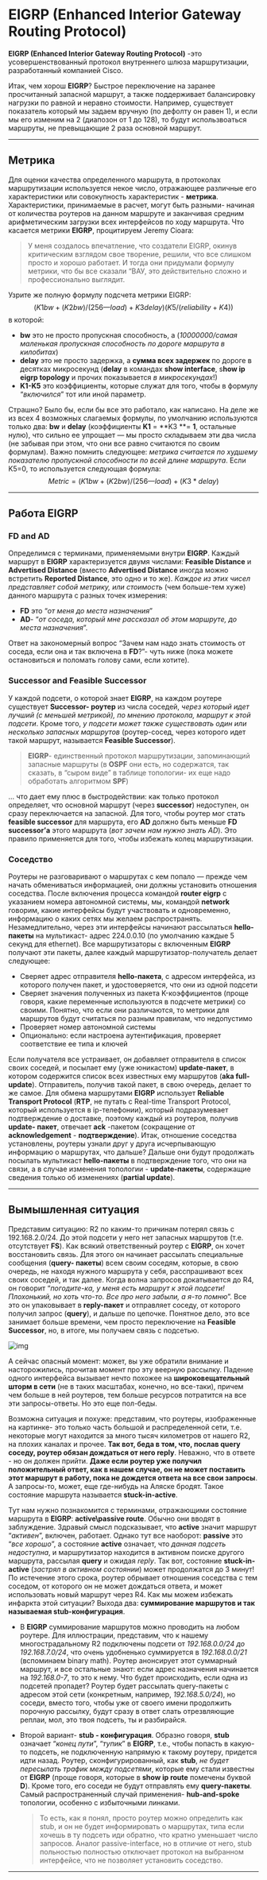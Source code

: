 # EIGRP (Enhanced Interior Gateway Routing Protocol)

**EIGRP (Enhanced Interior Gateway Routing Protocol)** -это усовершенствованный протокол внутреннего шлюза маршрутизации, разработанный компанией Cisco.

Итак, чем хорош **EIGRP**? Быстрое переключение на заранее просчитанный запасной маршрут, а также поддерживает балансировку нагрузки по равной и неравно стоимости.
Например, существует показатель который мы задаем вручную (по дефолту он равен 1), и если мы его изменим на 2 (диапозон от 1 до 128), то будут использвоаться маршруты, не превыщающие 2 раза основной маршрут.

---------

## Метрика

Для оценки качества определенного маршрута, в протоколах маршрутизации используется некое число, отражающее различные его характеристики или совокупность характеристик - **метрика**. Характеристики, принимаемые в расчет, могут быть разными- начиная от количества роутеров на данном маршруте и заканчивая средним арифметическим загрузки всех интерфейсов по ходу маршрута. Что касается метрики **EIGRP**, процитируем Jeremy Cioara: 

> У меня создалось впечатление, что создатели EIGRP, окинув критическим взглядом свое творение, решили, что все слишком просто и хорошо работает. И тогда они придумали формулу метрики, что бы все сказали “ВАУ, это действительно сложно и профессионально выглядит.

Узрите же полную формулу подсчета метрики EIGRP:
$$
(K1 bw + (K2 bw) / (256 — load) + K3 delay) (K5 / (reliability + K4))
$$
в которой:

- **bw** это не просто пропускная способность, а (*10000000/самая маленькая пропускная способность по дороге маршрута в килобитах*)
- **delay** это не просто задержка, а **сумма всех задержек** по дороге в десятках микросекунд (**delay** в командах **show interface**, s**how ip eigrp topology** и прочих показывается *в микросекундах*!)
- **K1-K5** это коэффициенты, которые служат для того, чтобы в формулу “*включился*” тот или иной параметр.

Страшно? Было бы, если бы все это работало, как написано. На деле же из всех 4 возможных слагаемых формулы, по умолчанию используются только два: **bw** и **delay** (коэффициенты **K1** = **K3 **= **1**, остальные нулю), что сильно ее упрощает — мы просто складываем эти два числа (не забывая при этом, что они все равно считаются по своим формулам). Важно помнить следующее: *метрика считается по худшему показателю пропускной способности по всей длине маршрута*.
Если K5=0, то используется следующая формула: 
$$
Metric = (K1 bw + (K2 bw) / (256 — load) + (K3 * delay)
$$

-----------

## Работа EIGRP

### FD and AD

Определимся с терминами, применяемыми внутри **EIGRP**. Каждый маршрут в **EIGRP** характеризуется двумя числами: **Feasible Distance** и **Advertised Distance** (вместо **Advertised Distance** иногда можно встретить **Reported Distance**, это одно и то же). *Каждое из этих чисел представляет собой метрику, или стоимость* (чем больше-тем хуже) данного маршрута с разных точек измерения: 

- **FD** это “*от меня до места назначения*” 
- **AD**- “*от соседа, который мне рассказал об этом маршруте, до места назначения*”. 

Ответ на закономерный вопрос “Зачем нам надо знать стоимость от соседа, если она и так включена в **FD**?”- чуть ниже (пока можете остановиться и поломать голову сами, если хотите).

### Successor and Feasible Successor

У каждой подсети, о которой знает **EIGRP**, на каждом роутере существует **Successor- роутер** из числа соседей, *через который идет лучший (с меньшей метрикой), по мнению протокола, маршрут к этой подсети*. Кроме того, *у подсети может также существовать один или несколько запасных маршрутов* (роутер-сосед, через которого идет такой маршрут, называется **Feasible Successor**). 

> **EIGRP**- единственный протокол маршрутизации, запоминающий запасные маршруты (в **OSPF** они есть, но содержатся, так сказать, в “сыром виде” в таблице топологии- их еще надо обработать алгоритмом **SPF**)

... что дает ему плюс в быстродействии: как только протокол определяет, что основной маршрут (через **successor**) недоступен, он сразу переключается на запасной. Для того, чтобы роутер мог стать **feasible successor** для маршрута, его **AD** должно быть меньше **FD successor’а** этого маршрута (*вот зачем нам нужно знать AD*). Это правило применяется для того, чтобы избежать колец маршрутизации.

### Соседство

Роутеры не разговаривают о маршрутах с кем попало — прежде чем начать обмениваться информацией, они должны установить отношения соседства. После включения процесса командой **router eigrp** с указанием номера автономной системы, мы, командой **network** говорим, какие интерфейсы будут участвовать и одновременно, информацию о каких сетях мы желаем распространять. Незамедлительно, через эти интерфейсы начинают рассылаться **hello-пакеты** на мультикаст- адрес 224.0.0.10 (по умолчанию каждые 5 секунд для ethernet). Все маршрутизаторы с включенным **EIGRP** получают эти пакеты, далее каждый маршрутизатор-получатель делает следующее:

- Сверяет адрес отправителя **hello-пакета**, с адресом интерфейса, из которого получен пакет, и удостоверяется, что они из одной подсети
- Сверяет значения полученных из пакета K-коэффициентов (проще говоря, какие переменные используются в подсчете метрики) со своими. Понятно, что если они различаются, то метрики для маршрутов будут считаться по разным правилам, что недопустимо
- Проверяет номер автономной системы
- Опционально: если настроена аутентификация, проверяет соответствие ее типа и ключей

Если получателя все устраивает, он добавляет отправителя в список своих соседей, и посылает ему (уже юникастом) **update-пакет**, в котором содержится список всех известных ему маршрутов (**aka full-update**). Отправитель, получив такой пакет, в свою очередь, делает то же самое. Для обмена маршрутами **EIGRP** использует **Reliable Transport Protocol** (**RTP**, не путать с Real-time Transport Protocol, который используется в ip-телефонии), который подразумевает подтверждение о доставке, поэтому каждый из роутеров, получив **update- пакет**, отвечает **ack** -пакетом (сокращение от **acknowledgement** - **подтверждение**). Итак, отношение соседства установлены, роутеры узнали друг у друга исчерпывающую информацию о маршрутах, что дальше? Дальше они будут продолжать посылать мультикаст **hello-пакеты** в подтверждение того, что они на связи, а в случае изменения топологии - **update-пакеты**, содержащие сведения только об изменениях (**partial update**).

------------

## Вымышленная ситуация

Представим ситуацию: R2 по каким-то причинам потерял связь с 192.168.2.0/24. До этой подсети у него нет запасных маршрутов (т.е. отсутствует **FS**). Как всякий ответственный роутер с **EIGRP**, он хочет восстановить связь. Для этого он начинает рассылать специальные сообщения (**query- пакеты**) всем своим соседям, которые, в свою очередь, не находя нужного маршрута у себя, расспрашивают всех своих соседей, и так далее. Когда волна запросов докатывается до R4, он говорит “*погодите-ка, у меня есть маршрут к этой подсети! Плохонький, но хоть что-то. Все про него забыли, а я-то помню*”. Все это он упаковывает в **reply-пакет** и отправляет соседу, от которого получил запрос (**query**), и дальше по цепочке. Понятное дело, это все занимает больше времени, чем просто переключение на **Feasible Successor**, но, в итоге, мы получаем связь с подсетью.



![img](https://linkmeup.gitbook.io/~gitbook/image?url=http%3A%2F%2Fimg-fotki.yandex.ru%2Fget%2F6419%2F83739833.20%2F0_9e454_30108738_L.jpg&width=768&dpr=4&quality=100&sign=3920e50b&sv=1)

А сейчас опасный момент: может, вы уже обратили внимание и насторожились, прочитав момент про эту веерную рассылку. Падение одного интерфейса вызывает нечто похожее на **широковещательный шторм в сети** (не в таких масштабах, конечно, но все-таки), причем чем больше в ней роутеров, тем больше ресурсов потратится на все эти запросы-ответы. Но это еще пол-беды. 

Возможна ситуация и похуже: представим, что роутеры, изображенные на картинке- это только часть большой и распределенной сети, т.е. некоторые могут находится за много тысяч километров от нашего R2, на плохих каналах и прочее. **Так вот, беда в том, что, послав query соседу, роутер обязан дождаться от него reply**. Неважно, что в ответе - но он должен прийти. **Даже если роутер уже получил положительный ответ, как в нашем случае, он не может поставить этот маршрут в работу, пока не дождется ответа на все свои запросы**. А запросы-то, может, еще где-нибудь на Аляске бродят. Такое состояние маршрута называется **stuck-in-active**. 

Тут нам нужно познакомится с терминами, отражающими состояние маршрута в **EIGRP**: **active\passive route**. Обычно они вводят в заблуждение. Здравый смысл подсказывает, что **active** значит маршрут “*активен*”, включен, работает. Однако тут все наоборот: **passive** это “*все хорошо*”, а состояние **active** означает, что *данная подсеть недоступна*, и маршрутизатор находится в активном поиске другого маршрута, рассылая **query** и ожидая *reply*. Так вот, состояние **stuck-in-active** (*застрял в активном состоянии*) может продолжатся до 3 минут! По истечение этого срока, роутер обрывает отношения соседства с тем соседом, от которого он не может дождаться ответа, и может использовать новый маршрут через R4. 
Как мы можем избежать инфаркта этой ситуации? Выхода два: **суммирование маршрутов и так называемая stub-конфигурация**.

- В **EIGRP** суммирование маршрутов можно проводить на любом роутере. Для иллюстрации, представим, что к нашему многострадальному R2 подключены подсети от *192.168.0.0/24 до 192.168.7.0/24*, что очень удобненько суммируется в *192.168.0.0/21* (вспоминаем binary math). Роутер анонсирует этот суммарный маршрут, и все остальные знают: если адрес назначения начинается на *192.168.0-7*, то это к нему. Что будет происходить, если одна из подсетей пропадет? Роутер будет рассылать query-пакеты с адресом этой сети (конкретным, например, *192.168.5.0/24*), но соседи, вместо того, чтобы уже от своего имени продолжить порочную рассылку, будут сразу в ответ слать отрезвляющие реплаи, мол, это твоя подсеть, ты и разбирайся.

- Второй вариант- **stub - конфигурация**. Образно говоря, **stub** означает “*конец пути*”, “*тупик*” в **EIGRP**, т.е., чтобы попасть в какую-то подсеть, не подключенную напрямую к такому роутеру, придется идти назад. Роутер, сконфигурированный, как **stub**, *не будет пересылать трафик между подсетями*, которые ему стали известны от **EIGRP** (проще говоря, которые в **show ip route** помечены буквой **D**). Кроме того, его соседи не будут отправлять ему **query-пакеты**. Самый распространенный случай применения- **hub-and-spoke** топологии, особенно с избыточными линками. 

  > То есть, как я понял, просто роутер можно определить как stub, и он не будет информировать о маршрутах, типа если хочешь в ту подсеть иди обратно, что кратно уменьшает число запросов.
  > Аналог passive-interface, но в отличие от него, stub польностью полностью отключает протокол на выбранном интерфейсе, что не позволяет установить соседство.

----------
